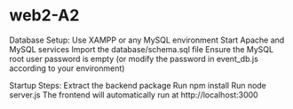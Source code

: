 # web2-A2
Database Setup:
Use XAMPP or any MySQL environment
Start Apache and MySQL services
Import the database/schema.sql file
Ensure the MySQL root user password is empty (or modify the password in event_db.js according to your environment)


Startup Steps:
Extract the backend package
Run npm install
Run node server.js
The frontend will automatically run at http://localhost:3000 
